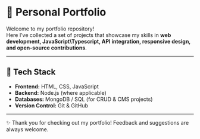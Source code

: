 # 💼 Personal Portfolio

Welcome to my portfolio repository!  
Here I’ve collected a set of projects that showcase my skills in **web development, JavaScript\Typescript, API integration, responsive design, and open-source contributions**.

---

## 🚀 Tech Stack
- **Frontend:** HTML, CSS, JavaScript  
- **Backend:** Node.js (where applicable)  
- **Databases:** MongoDB / SQL (for CRUD & CMS projects)  
- **Version Control:** Git & GitHub  

---

✨ Thank you for checking out my portfolio! Feedback and suggestions are always welcome.
